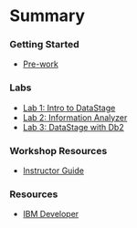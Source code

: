 # Summary

<!-- Rules of SUMMARY.md are here: https://docs.gitbook.com/integrations/github/content-configuration#summary -->
<!-- All headings MUST be THREE hashmarks (###) -->
<!-- Indented bullets (4 spaces) will make the first line be a section -->

### Getting Started

* [Pre-work](pre-work/README.md)

### Labs

* [Lab 1: Intro to DataStage](lab-1/README.md)
* [Lab 2: Information Analyzer](lab-2/README.md)
* [Lab 3: DataStage with Db2](lab-3/README.md)

### Workshop Resources

* [Instructor Guide](admin-guide/README.md)

### Resources

* [IBM Developer](https://developer.ibm.com)
